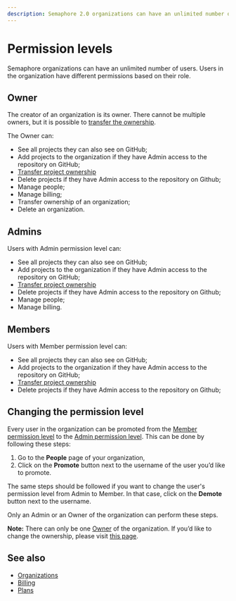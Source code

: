```yaml
---
description: Semaphore 2.0 organizations can have an unlimited number of users. Users in the organization have different permissions based on their role.
---
```


# Permission levels

Semaphore organizations can have an unlimited number of users. Users in the organization
have different permissions based on their role.

## Owner

The creator of an organization is its owner. There cannot be multiple owners, but
it is possible to [transfer the ownership](https://docs.semaphoreci.com/account-management/organizations/#transferring-ownership-of-an-organization).

The Owner can:

- See all projects they can also see on GitHub;
- Add projects to the organization if they have Admin access to the repository on GitHub;
- [Transfer project ownership](https://docs.semaphoreci.com/guided-tour/creating-your-first-project/#transferring-project-ownership)
- Delete projects if they have Admin access to the repository on Github;
- Manage people;
- Manage billing;
- Transfer ownership of an organization;
- Delete an organization.

## Admins

Users with Admin permission level can:

- See all projects they can also see on GitHub;
- Add projects to the organization if they have Admin access to the 
repository on GitHub;
- [Transfer project ownership](https://docs.semaphoreci.com/guided-tour/creating-your-first-project/#transferring-project-ownership)
- Delete projects if they have Admin access to the repository on Github;
- Manage people;
- Manage billing.

## Members

Users with Member permission level can:

- See all projects they can also see on GitHub;
- Add projects to the organization if they have Admin access to the 
repository on GitHub;
- [Transfer project ownership](https://docs.semaphoreci.com/guided-tour/creating-your-first-project/#transferring-project-ownership)
- Delete projects if they have Admin access to the repository on Github;

## Changing the permission level

Every user in the organization can be promoted from the [Member permission 
level](https://docs.semaphoreci.com/account-management/permission-levels/#members) to the [Admin permission level](https://docs.semaphoreci.com/account-management/permission-levels/#admin). This can be done by following these steps:

1. Go to the **People** page of your organization,
2. Click on the **Promote** button next to the username of the user you’d like to promote.

The same steps should be followed if you want to change the user's permission level from 
Admin to Member. In that case, click on the **Demote** button next to the username.

Only an Admin or an Owner of the organization can perform these steps.

**Note:** There can only be one [Owner](https://docs.semaphoreci.com/account-management/permission-levels/#owner) of the organization. If you’d like to change the 
ownership, please visit [this page](https://docs.semaphoreci.com/account-management/organizations/#transferring-ownership-of-an-organization).

## See also

- [Organizations](https://docs.semaphoreci.com/account-management/organizations/)
- [Billing](https://docs.semaphoreci.com/account-management/billing/)
- [Plans](https://docs.semaphoreci.com/account-management/plans/)
